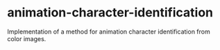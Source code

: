 animation-character-identification
==================================

Implementation of a method for animation character identification from color images.